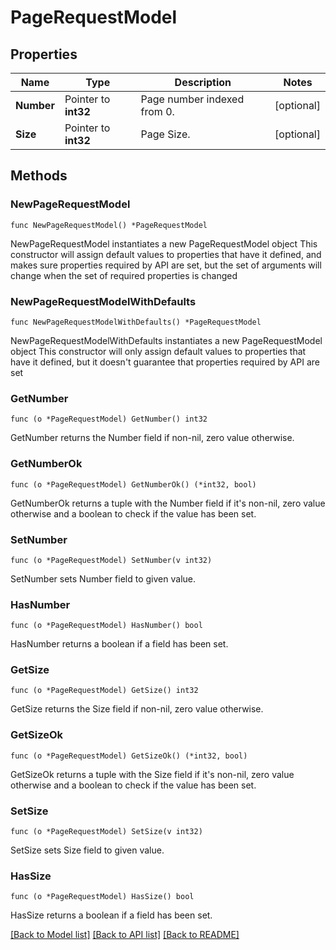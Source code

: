 # PageRequestModel

## Properties

Name | Type | Description | Notes
------------ | ------------- | ------------- | -------------
**Number** | Pointer to **int32** | Page number indexed from 0. | [optional] 
**Size** | Pointer to **int32** | Page Size. | [optional] 

## Methods

### NewPageRequestModel

`func NewPageRequestModel() *PageRequestModel`

NewPageRequestModel instantiates a new PageRequestModel object
This constructor will assign default values to properties that have it defined,
and makes sure properties required by API are set, but the set of arguments
will change when the set of required properties is changed

### NewPageRequestModelWithDefaults

`func NewPageRequestModelWithDefaults() *PageRequestModel`

NewPageRequestModelWithDefaults instantiates a new PageRequestModel object
This constructor will only assign default values to properties that have it defined,
but it doesn't guarantee that properties required by API are set

### GetNumber

`func (o *PageRequestModel) GetNumber() int32`

GetNumber returns the Number field if non-nil, zero value otherwise.

### GetNumberOk

`func (o *PageRequestModel) GetNumberOk() (*int32, bool)`

GetNumberOk returns a tuple with the Number field if it's non-nil, zero value otherwise
and a boolean to check if the value has been set.

### SetNumber

`func (o *PageRequestModel) SetNumber(v int32)`

SetNumber sets Number field to given value.

### HasNumber

`func (o *PageRequestModel) HasNumber() bool`

HasNumber returns a boolean if a field has been set.

### GetSize

`func (o *PageRequestModel) GetSize() int32`

GetSize returns the Size field if non-nil, zero value otherwise.

### GetSizeOk

`func (o *PageRequestModel) GetSizeOk() (*int32, bool)`

GetSizeOk returns a tuple with the Size field if it's non-nil, zero value otherwise
and a boolean to check if the value has been set.

### SetSize

`func (o *PageRequestModel) SetSize(v int32)`

SetSize sets Size field to given value.

### HasSize

`func (o *PageRequestModel) HasSize() bool`

HasSize returns a boolean if a field has been set.


[[Back to Model list]](../README.md#documentation-for-models) [[Back to API list]](../README.md#documentation-for-api-endpoints) [[Back to README]](../README.md)


